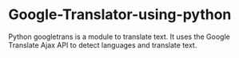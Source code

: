 # Google-Translator-using-python
Python googletrans is a module to translate text. It uses the Google Translate Ajax API to detect languages and translate text.
